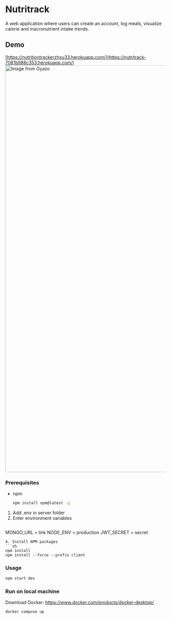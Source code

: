 # Nutritrack
A web application where users can create an account, log meals, visualize calorie and macronutrient intake trends.
## Demo
[https://nutritiontrackerzhxu33.herokuapp.com/](https://nutritrack-7081b988c353.herokuapp.com/)
<a href="https://gyazo.com/30175083e2dae4ae9c3e6b9b1174e71a"><img src="https://i.gyazo.com/30175083e2dae4ae9c3e6b9b1174e71a.gif" alt="Image from Gyazo" width="1280"/></a>

### Prerequisites
* npm
  ```sh
  npm install npm@latest -g
  ```
1. Add .env in server folder
2. Enter environment variables
   ```
  MONGO_URL = link
  NODE_ENV = production
  JWT_SECRET = secret
   ```
4. Install NPM packages
   ```sh
   npm install
   npm install --force --prefix client
   ```   
### Usage
```sh
npm start dev
```
### Run on local machine
Download Docker: https://www.docker.com/products/docker-desktop/
```
docker compose up
```
